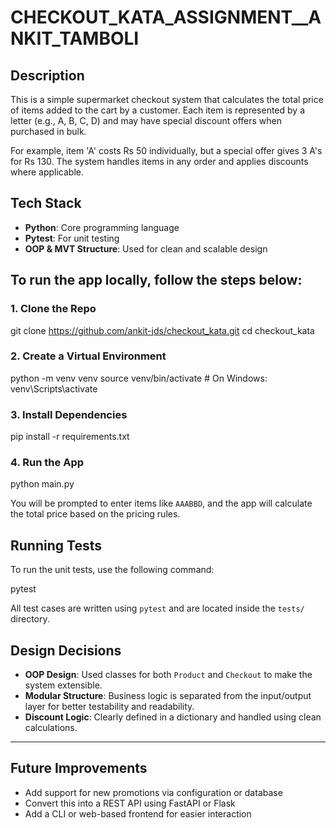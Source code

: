 # CHECKOUT_KATA_ASSIGNMENT__ANKIT_TAMBOLI

## Description

This is a simple supermarket checkout system that calculates the total price of items added to the cart by a customer. Each item is represented by a letter (e.g., A, B, C, D) and may have special discount offers when purchased in bulk.

For example, item 'A' costs Rs 50 individually, but a special offer gives 3 A's for Rs 130. The system handles items in any order and applies discounts where applicable.



## Tech Stack

- **Python**: Core programming language
- **Pytest**: For unit testing
- **OOP & MVT Structure**: Used for clean and scalable design



## To run the app locally, follow the steps below:

### 1. Clone the Repo

git clone https://github.com/ankit-jds/checkout_kata.git
cd checkout_kata


### 2. Create a Virtual Environment

python -m venv venv
source venv/bin/activate  # On Windows: venv\Scripts\activate


### 3. Install Dependencies

pip install -r requirements.txt


### 4. Run the App

python main.py


You will be prompted to enter items like `AAABBD`, and the app will calculate the total price based on the pricing rules.



## Running Tests

To run the unit tests, use the following command:

pytest


All test cases are written using `pytest` and are located inside the `tests/` directory.



## Design Decisions

* **OOP Design**: Used classes for both `Product` and `Checkout` to make the system extensible.
* **Modular Structure**: Business logic is separated from the input/output layer for better testability and readability.
* **Discount Logic**: Clearly defined in a dictionary and handled using clean calculations.

---

## Future Improvements

* Add support for new promotions via configuration or database
* Convert this into a REST API using FastAPI or Flask
* Add a CLI or web-based frontend for easier interaction
